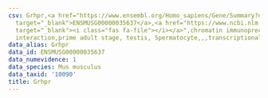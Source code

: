 ```yaml
---
csv: Grhpr,<a href="https://www.ensembl.org/Homo_sapiens/Gene/Summary?db=core;g=ENSMUSG00000035637"
  target="_blank">ENSMUSG00000035637</a>,<a href="https://www.ncbi.nlm.nih.gov/pubmed/25450459"
  target="_blank"><i class="fas fa-file"></i></a>",chromatin immunoprecipitation assay,direct
  interaction,prime adult stage, testis, Spermatocyte,,,transcriptional regulation,
data_alias: Grhpr
data_id: ENSMUSG00000035637
data_numevidence: 1
data_species: Mus musculus
data_taxid: '10090'
title: Grhpr
---
```

